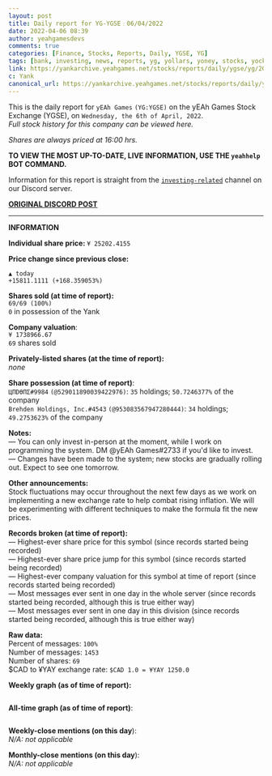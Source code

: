 ```yaml
---
layout: post
title: Daily report for YG-YGSE﹕06/04/2022
date: 2022-04-06 08:39
author: yeahgamesdevs
comments: true
categories: [Finance, Stocks, Reports, Daily, YGSE, YG]
tags: [bank, investing, news, reports, yg, yollars, yoney, stocks, yocks]
link: https://yankarchive.yeahgames.net/stocks/reports/daily/ygse/yg/2022/04/06
c: Yank
canonical_url: https://yankarchive.yeahgames.net/stocks/reports/daily/ygse/yg/2022/04/06
---
```

<!-- wp:paragraph -->
<p>This is the daily report for <code>yEAh Games</code> <code>(YG:YGSE)</code> on the yEAh Games Stock Exchange (YGSE), on <code>Wednesday, the 6th of April, 2022</code>.<br><em>Full stock history for this company can be viewed here.</em></p>
<!-- /wp:paragraph -->

<!-- wp:paragraph -->
<p><em>Shares are always priced at 16:00 hrs. </em></p>
<!-- /wp:paragraph -->

<!-- wp:paragraph -->
<p><strong>TO VIEW THE MOST UP-TO-DATE, LIVE INFORMATION, USE THE <code>yeahhelp</code> BOT COMMAND.</strong></p>
<!-- /wp:paragraph -->

<!-- wp:paragraph -->
<p>Information for this report is straight from the <code><a href="https://discord.com/channels/887052880782176266/956148633475092520">investing-related</a></code> channel on our Discord server.</p>
<!-- /wp:paragraph -->

<!-- wp:buttons -->
<div class="wp-block-buttons"><!-- wp:button {"textColor":"vivid-cyan-blue","style":{"border":{"radius":"18px"}}} -->
<div class="wp-block-button"><a class="wp-block-button__link has-vivid-cyan-blue-color has-text-color" href="https://discord.com/channels/887052880782176266/956148633475092520/961440349102952508" style="border-radius:18px;"><strong>ORIGINAL DISCORD POST</strong></a></div>
<!-- /wp:button --></div>
<!-- /wp:buttons -->

<!-- wp:separator {"className":"is-style-wide"} -->
<hr class="wp-block-separator has-alpha-channel-opacity is-style-wide" />
<!-- /wp:separator -->

<!-- wp:paragraph {"fontSize":"medium"} -->
<p class="has-medium-font-size"><strong>INFORMATION</strong></p>
<!-- /wp:paragraph -->

<!-- wp:paragraph -->
<p><strong>Individual share price: </strong><code>¥ 25202.4155</code></p>
<!-- /wp:paragraph -->

<!-- wp:paragraph -->
<p><strong><strong>Price change since previous close:</strong></strong></p>
<!-- /wp:paragraph -->

<!-- wp:paragraph {"textColor":"vivid-green-cyan"} -->
<p class="has-vivid-green-cyan-color has-text-color"><code>▲ today</code><br><code>+15811.1111 (+168.359053%)</code></p>
<!-- /wp:paragraph -->

<!-- wp:paragraph -->
<p><strong>Shares sold (at time of report): </strong><br><code>69/69 (100%)</code><br><code>0</code> in possession of the Yank</p>
<!-- /wp:paragraph -->

<!-- wp:paragraph -->
<p><strong>Company valuation</strong>:<br><code>¥ 1738966.67</code><br><code>69</code> shares sold</p>
<!-- /wp:paragraph -->

<!-- wp:paragraph -->
<p><strong>Privately-listed shares (at the time of report):</strong><br><em>none</em></p>
<!-- /wp:paragraph -->

<!-- wp:paragraph -->
<p><strong>Share possession (at time of report)</strong>:<br><code>ЦПDӨПΣ#9984</code> <code>(@529011890039422976)</code>: <code>35</code> holdings; <code>50.7246377%</code> of the company<br><code>Brehden Holdings, Inc.#4543</code> <code>(@953083567947280444)</code>: <code>34</code> holdings; <code>49.2753623%</code> of the company</p>
<!-- /wp:paragraph -->

<!-- wp:paragraph -->
<p><strong>Notes:</strong><br>— You can only invest in-person at the moment, while I work on programming the system. DM @yEAh Games#2733 if you'd like to invest.<br>— Changes have been made to the system; new stocks are gradually rolling out. Expect to see one tomorrow.</p>
<!-- /wp:paragraph -->

<!-- wp:paragraph -->
<p><strong>Other announcements:</strong><br>Stock fluctuations may occur throughout the next few days as we work on implementing a new exchange rate to help combat rising inflation. We will be experimenting with different techniques to make the formula fit the new prices.</p>
<!-- /wp:paragraph -->

<!-- wp:paragraph -->
<p><strong>Records broken (at time of report):</strong><br>— Highest-ever share price for this symbol (since records started being recorded) <br>— Highest-ever share price jump for this symbol (since records started being recorded) <br>— Highest-ever company valuation for this symbol at time of report (since records started being recorded) <br>— Most messages ever sent in one day in the whole server (since records started being recorded, although this is true either way) <br>— Most messages ever sent in one day in this division (since records started being recorded, although this is true either way)</p>
<!-- /wp:paragraph -->

<!-- wp:paragraph -->
<p><strong>Raw data:</strong><br>Percent of messages: <code>100%</code><br>Number of messages: <code>1453</code><br>Number of shares: <code>69</code><br>$CAD to ¥YAY exchange rate: <code>$CAD 1.0 = ¥YAY 1250.0</code> </p>
<!-- /wp:paragraph -->

<!-- wp:paragraph -->
<p><strong>Weekly graph (as of time of report):</strong></p>
<!-- /wp:paragraph -->

<!-- wp:image {"id":364,"sizeSlug":"large","linkDestination":"none"} -->
<figure class="wp-block-image size-large"><img src="https://yeaharchives.files.wordpress.com/2022/04/image-66.png?w=540" alt="" class="wp-image-364" /></figure>
<!-- /wp:image -->

<!-- wp:paragraph -->
<p><strong>All-time graph (as of time of report)</strong>:</p>
<!-- /wp:paragraph -->

<!-- wp:image {"id":365,"sizeSlug":"large","linkDestination":"none"} -->
<figure class="wp-block-image size-large"><img src="https://yeaharchives.files.wordpress.com/2022/04/image-67.png?w=600" alt="" class="wp-image-365" /></figure>
<!-- /wp:image -->

<!-- wp:paragraph -->
<p><strong>Weekly-close mentions (on this day</strong>):<br><em>N/A:</em> <em>not applicable</em></p>
<!-- /wp:paragraph -->

<!-- wp:paragraph -->
<p><strong>Monthly-close mentions (on this day</strong>):<br><em>N/A:</em> <em>not applicable</em></p>
<!-- /wp:paragraph -->
